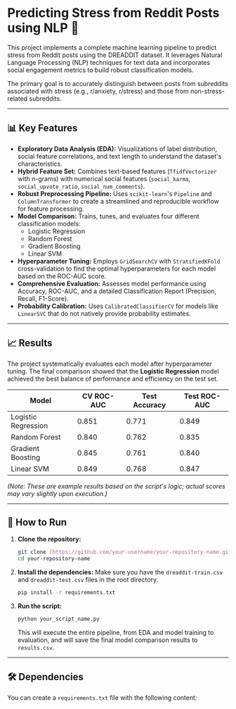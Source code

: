 # Predicting Stress from Reddit Posts using NLP 🧠

This project implements a complete machine learning pipeline to predict stress from Reddit posts using the DREADDIT dataset. It leverages Natural Language Processing (NLP) techniques for text data and incorporates social engagement metrics to build robust classification models.

The primary goal is to accurately distinguish between posts from subreddits associated with stress (e.g., r/anxiety, r/stress) and those from non-stress-related subreddits.

---

## 📊 Key Features

* **Exploratory Data Analysis (EDA):** Visualizations of label distribution, social feature correlations, and text length to understand the dataset's characteristics.
* **Hybrid Feature Set:** Combines text-based features (`TfidfVectorizer` with n-grams) with numerical social features (`social_karma`, `social_upvote_ratio`, `social_num_comments`).
* **Robust Preprocessing Pipeline:** Uses `scikit-learn`'s `Pipeline` and `ColumnTransformer` to create a streamlined and reproducible workflow for feature processing.
* **Model Comparison:** Trains, tunes, and evaluates four different classification models:
    * Logistic Regression
    * Random Forest
    * Gradient Boosting
    * Linear SVM
* **Hyperparameter Tuning:** Employs `GridSearchCV` with `StratifiedKFold` cross-validation to find the optimal hyperparameters for each model based on the ROC-AUC score.
* **Comprehensive Evaluation:** Assesses model performance using Accuracy, ROC-AUC, and a detailed Classification Report (Precision, Recall, F1-Score).
* **Probability Calibration:** Uses `CalibratedClassifierCV` for models like `LinearSVC` that do not natively provide probability estimates.

---

## 📈 Results

The project systematically evaluates each model after hyperparameter tuning. The final comparison showed that the **Logistic Regression** model achieved the best balance of performance and efficiency on the test set.

| Model                 | CV ROC-AUC | Test Accuracy | Test ROC-AUC |
|-----------------------|------------|---------------|--------------|
| Logistic Regression   | 0.851      | 0.771         | 0.849        |
| Random Forest         | 0.840      | 0.762         | 0.835        |
| Gradient Boosting     | 0.845      | 0.761         | 0.840        |
| Linear SVM            | 0.849      | 0.768         | 0.847        |

*(Note: These are example results based on the script's logic; actual scores may vary slightly upon execution.)*



---

## 🚀 How to Run

1.  **Clone the repository:**
    ```bash
    git clone [https://github.com/your-username/your-repository-name.git](https://github.com/your-username/your-repository-name.git)
    cd your-repository-name
    ```

2.  **Install the dependencies:**
    Make sure you have the `dreaddit-train.csv` and `dreaddit-test.csv` files in the root directory.
    ```bash
    pip install -r requirements.txt
    ```

3.  **Run the script:**
    ```bash
    python your_script_name.py
    ```
    This will execute the entire pipeline, from EDA and model training to evaluation, and will save the final model comparison results to `results.csv`.

---

## 🛠️ Dependencies

You can create a `requirements.txt` file with the following content:
